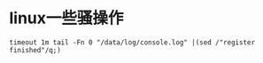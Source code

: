 # linux一些骚操作



```shell
timeout 1m tail -Fn 0 "/data/log/console.log" |(sed /"register finished"/q;)
```

